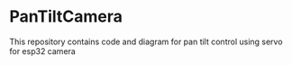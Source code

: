 # PanTiltCamera
This repository contains code and diagram for pan tilt control using servo for esp32 camera
